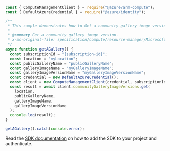 ```javascript
const { ComputeManagementClient } = require("@azure/arm-compute");
const { DefaultAzureCredential } = require("@azure/identity");

/**
 * This sample demonstrates how to Get a community gallery image version.
 *
 * @summary Get a community gallery image version.
 * x-ms-original-file: specification/compute/resource-manager/Microsoft.Compute/stable/2021-07-01/examples/communityGallery/GetACommunityGalleryImageVersion.json
 */
async function getAGallery() {
  const subscriptionId = "{subscription-id}";
  const location = "myLocation";
  const publicGalleryName = "publicGalleryName";
  const galleryImageName = "myGalleryImageName";
  const galleryImageVersionName = "myGalleryImageVersionName";
  const credential = new DefaultAzureCredential();
  const client = new ComputeManagementClient(credential, subscriptionId);
  const result = await client.communityGalleryImageVersions.get(
    location,
    publicGalleryName,
    galleryImageName,
    galleryImageVersionName
  );
  console.log(result);
}

getAGallery().catch(console.error);
```

Read the [SDK documentation](https://github.com/Azure/azure-sdk-for-js/blob/%40azure%2Farm-compute_18.0.0/sdk/compute/arm-compute/README.md) on how to add the SDK to your project and authenticate.
